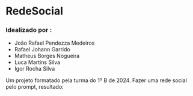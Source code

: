 # RedeSocial

<h3>Idealizado por :</h3>
<ul> 
  <li>João Rafael Pendezza Medeiros</li>
  <li>Rafael Johann Garrido</li>
  <li>Matheus Borges Nogueira</li>
  <li>Luca Martins Silva</li>
  <li>Igor Rocha Silva</li>
</ul>

Um projeto formatado pela turma do 1º B de 2024. Fazer uma rede social pelo prompt, resultado:
